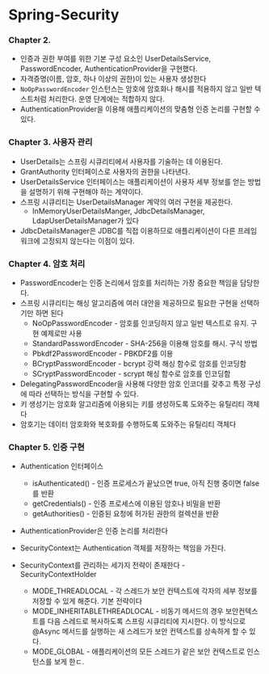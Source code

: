 # Spring-Security
### Chapter 2.
+ 인증과 권한 부여를 위한 기본 구성 요소인 UserDetailsService, PasswordEncoder, AuthenticationProvider을 구현했다.
+ 자격증명(이름, 암호, 하나 이상의 권한)이 있는 사용자 생성한다
+ `NoOpPasswordEncoder` 인스턴스는 암호에 암호화나 해시를 적용하지 않고 일반 텍스트처럼 처리한다. 운영 단계에는 적합하지 않다.
+ AuthenticationProvider을 이용해 애플리케이션의 맞춤형 인증 논리를 구현할 수 있다.

### Chapter 3. 사용자 관리
+ UserDetails는 스프링 시큐리티에서 사용자를 기술하는 데 이용된다.
+ GrantAuthority 인터페이스로 사용자의 권한을 나타낸다.
+ UserDetailsService 인터페이스는 애플리케이션이 사용자 세부 정보를 얻는 방법을 설명하기 위해 구현해야 하는 계약이다.
+ 스프링 시큐리티는 UserDetailsManager 계약의 여러 구현을 제공한다.
  + InMemoryUserDetailsManger, JdbcDetailsManager, LdapUserDetailsManager가 있다
+ JdbcDetailsManager은 JDBC를 직접 이용하므로 애플리케이션이 다른 프레임워크에 고정되지 않는다는 이점이 있다.

### Chapter 4. 암호 처리
+ PasswordEncoder는 인증 논리에서 암호를 처리하는 가장 중요한 책임을 담당한다.
+ 스프링 시큐리티는 해싱 알고리즘에 여러 대안을 제공하므로 필요한 구현을 선택하기만 하면 된다
  + NoOpPasswordEncoder - 암호를 인코딩하지 않고 일반 텍스트로 유지. 구현 예제로만 사용
  + StandardPasswordEncoder - SHA-256을 이용해 암호를 해시. 구식 방법
  + Pbkdf2PasswordEncoder - PBKDF2를 이용
  + BCryptPasswordEncoder - bcrypt 강력 해싱 함수로 암호를 인코딩함
  + SCryptPasswordEncoder - scrypt 해싱 함수로 암호를 인코딩함
+ DelegatingPasswordEncoder을 사용해 다양한 암호 인코더를 갖추고 특정 구성에 따라 선택하는 방식을 구현할 수 있다.
+ 키 생성기는 암호화 알고리즘에 이용되는 키를 생성하도록 도와주는 유틸리티 객체다
+ 암호기는 데이터 암호화와 복호화를 수행하도록 도와주는 유틸리티 객체다

### Chapter 5. 인증 구현
+ Authentication 인터페이스
  + isAuthenticated() - 인증 프로세스가 끝났으면 true, 아직 진행 중이면 false를 반환
  + getCredentials() - 인증 프로세스에 이용된 암호나 비밀을 반환
  + getAuthorities() - 인증된 요청에 허가된 권한의 컬렉션을 반환
+ AuthenticationProvider은 인증 논리를 처리한다

+ SecurityContext는 Authentication 객체를 저장하는 책임을 가진다.
+ SecurityContext를 관리하는 세가지 전략이 존재한다 - SecurityContextHolder
  + MODE_THREADLOCAL - 각 스레드가 보안 컨텍스트에 각자의 세부 정보를 저장할 수 있게 해준다. 기본 전략이다
  + MODE_INHERITABLETHREADLOCAL - 비동기 메서드의 경우 보안컨텍스트를 다음 스레드로 복사하도록 스프링 시큐리티에 지시한다. 이 방식으로 @Async 메서드를 실행하는 새 스레드가 보안 컨텍스트를 상속하게 할 수 있다.
  + MODE_GLOBAL - 애플리케이션의 모든 스레드가 같은 보안 컨텍스트로 인스턴스를 보게 한ㄷ.